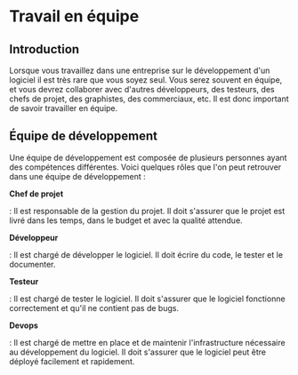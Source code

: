 # Travail en équipe

## Introduction

Lorsque vous travaillez dans une entreprise sur le développement d'un logiciel il est très rare que vous soyez seul. Vous serez souvent en équipe, et vous devrez collaborer avec d'autres développeurs, des testeurs, des chefs de projet, des graphistes, des commerciaux, etc. Il est donc important de savoir travailler en équipe.

## Équipe de développement

Une équipe de développement est composée de plusieurs personnes ayant des compétences différentes. Voici quelques rôles que l'on peut retrouver dans une équipe de développement :

**Chef de projet**

: Il est responsable de la gestion du projet. Il doit s'assurer que le projet est livré dans les temps, dans le budget et avec la qualité attendue.

**Développeur**

: Il est chargé de développer le logiciel. Il doit écrire du code, le tester et le documenter.

**Testeur**

: Il est chargé de tester le logiciel. Il doit s'assurer que le logiciel fonctionne correctement et qu'il ne contient pas de bugs.

**Devops**

: Il est chargé de mettre en place et de maintenir l'infrastructure nécessaire au développement du logiciel. Il doit s'assurer que le logiciel peut être déployé facilement et rapidement.
